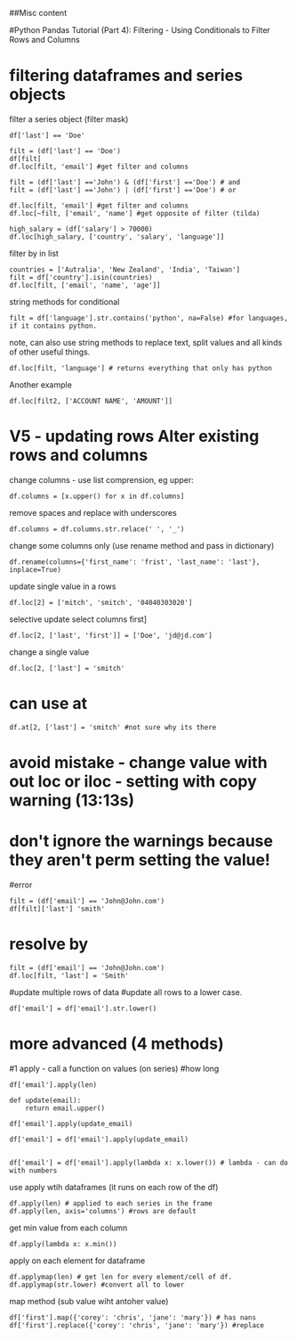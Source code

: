 ##Misc content


#Python Pandas Tutorial (Part 4): Filtering - Using Conditionals to Filter Rows and Columns
# filtering dataframes and series objects

filter a series object (filter mask)
```
df['last'] == 'Doe'

filt = (df['last'] == 'Doe')
df[filt]
df.loc[filt, 'email'] #get filter and columns
```

```
filt = (df['last'] =='John') & (df['first'] =='Doe') # and
filt = (df['last'] =='John') | (df['first'] =='Doe') # or
```

```
df.loc[filt, 'email'] #get filter and columns
df.loc[~filt, ['email', 'name'] #get opposite of filter (tilda) 
```

```
high_salary = (df['salary'] > 70000)
df.loc[high_salary, ['country', 'salary', 'language']]
```

filter by in list
```
countries = ['Autralia', 'New Zealand', 'India', 'Taiwan']
filt = df['country'].isin(countries)
df.loc[filt, ['email', 'name', 'age']]
```

string methods for conditional
```
filt = df['language'].str.contains('python', na=False) #for languages, if it contains python.
```
note, can also use string methods to replace text, split values and all kinds of other useful things.
```
df.loc[filt, 'language'] # returns everything that only has python
```
Another example
```filt2 = df['ACCOUNT NAME'].str.contains('Smith', na=False) # note, is case sensitive
df.loc[filt2, ['ACCOUNT NAME', 'AMOUNT']]
```

# V5 - updating rows Alter existing rows and columns
change columns - use list comprension, eg upper:
```
df.columns = [x.upper() for x in df.columns]
```

remove spaces and replace with underscores
```
df.columns = df.columns.str.relace(' ', '_')
```
change some columns only (use rename method and pass in dictionary)
```
df.rename(columns={'first_name': 'frist', 'last_name': 'last'}, inplace=True)
```

update single value in a rows
```
df.loc[2] = ['mitch', 'smitch', '04040303020']
```

selective update select columns first]
```
df.loc[2, ['last', 'first']] = ['Doe', 'jd@jd.com']
```

change a single value
```
df.loc[2, ['last'] = 'smitch'
```

# can use at
```
df.at[2, ['last'] = 'smitch' #not sure why its there
```

# avoid mistake - change value with out loc or iloc - setting with copy warning (13:13s)
# don't ignore the warnings because they aren't perm setting the value!
#error
```
filt = (df['email'] == 'John@John.com')
df[filt]['last'] 'smith'
```

# resolve by
```
filt = (df['email'] == 'John@John.com')
df.loc[filt, 'last'] = 'Smith'
```

#update multiple rows of data
#update all rows to a lower case.
```
df['email'] = df['email'].str.lower()
```

# more advanced (4 methods)

#1 apply - call a function on values (on series)
#how long 
```
df['email'].apply(len)

def update(email):
	return email.upper()
	
df['email'].apply(update_email)

df['email'] = df['email'].apply(update_email)


df['email'] = df['email'].apply(lambda x: x.lower()) # lambda - can do with numbers
```
use apply wtih dataframes (it runs on each row of the df)
```
df.apply(len) # applied to each series in the frame
df.apply(len, axis='columns') #rows are default
```

get min value from each column 
```df.appy(pd.Series.min)
df.apply(lambda x: x.min())
```
apply on each element for dataframe 
```
df.applymap(len) # get len for every element/cell of df.
df.applymap(str.lower) #convert all to lower
```

map method (sub value wiht antoher value)
```
df['first'].map({'corey': 'chris', 'jane': 'mary'}) # has nans
df['first'].replace({'corey': 'chris', 'jane': 'mary'}) #replace
```
